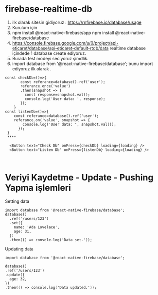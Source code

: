 # firebase-realtime-db
1. ilk olarak sitesin gidiyoruz : https://rnfirebase.io/database/usage
2. Kurulum için 
3. npm install @react-native-firebase/app        npm install @react-native-firebase/database
4. https://console.firebase.google.com/u/0/project/api-eticaret/database/api-eticaret-default-rtdb/data realtime database içindede 1 database create ediyoruz. 
5. Burada test modeyi seciyoruz şimdlik. 
6. import database from '@react-native-firebase/database'; bunu import ediyoruz ilk olarak .
``` JS
const checkDb=()=>{
       const referance=database().ref('user');
       referance.once('value')
       .then(snapshot => {
         const response=snapshot.val();
         console.log('User data: ', response);
       });
    }
const listenDb=()=>{
    const referance=database().ref('user');
    referance.on('value', snapshot => {
        console.log('User data: ', snapshot.val());
      });
 }
 ****
 
  <Button text="Check Db" onPress={checkDb} loading={loading} />
  <Button text="Listen Db" onPress={listenDb} loading={loading} />

 
```

# Veriyi  Kaydetme - Update - Pushing Yapma işlemleri 
Setting data
``` JS
import database from '@react-native-firebase/database';
database()
  .ref('/users/123')
  .set({
    name: 'Ada Lovelace',
    age: 31,
  })
  .then(() => console.log('Data set.'));
  ``` 
  Updating data
  ```JS
  import database from '@react-native-firebase/database';

database()
  .ref('/users/123')
  .update({
    age: 32,
  })
  .then(() => console.log('Data updated.'));
  ```
  
